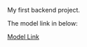 My first backend project. 

The model link in below: 

[Model Link](https://app.eraser.io/workspace/YtPqZ1VogxGy1jzIDkzj?origin=share)